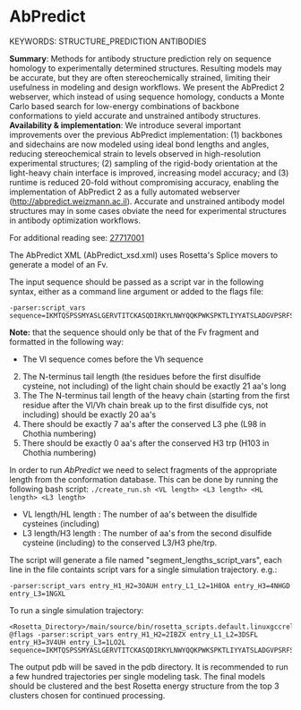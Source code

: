 # AbPredict

KEYWORDS: STRUCTURE_PREDICTION ANTIBODIES

**Summary**: Methods for antibody structure prediction rely on sequence homology to experimentally determined structures. Resulting models may be accurate, but they are often stereochemically strained, limiting their usefulness in modeling and design workflows. We present the AbPredict 2 webserver, which instead of using sequence homology, conducts a Monte Carlo based search for low-energy combinations of backbone conformations to yield accurate and unstrained antibody structures.  
**Availability & implementation**: We introduce several important improvements over the previous AbPredict implementation: (1) backbones and sidechains are now modeled using ideal bond lengths and angles, reducing stereochemical strain to levels observed in high-resolution experimental structures; (2) sampling of the rigid-body orientation at the light-heavy chain interface is improved, increasing model accuracy; and (3) runtime is reduced 20-fold without compromising accuracy, enabling the implementation of AbPredict 2 as a fully automated webserver (http://abpredict.weizmann.ac.il). Accurate and unstrained antibody model structures may in some cases obviate the need for experimental structures in antibody optimization workflows.

For additional reading see: [27717001](https://www.ncbi.nlm.nih.gov/pubmed/27717001)

The AbPredict XML (AbPredict_xsd.xml) uses Rosetta's Splice movers to generate a model of an Fv. 

The input sequence should be passed as a script var in the following syntax, either as a command line argument or added to the flags file:

    -parser:script_vars sequence=IKMTQSPSSMYASLGERVTITCKASQDIRKYLNWYQQKPWKSPKTLIYYATSLADGVPSRFSGSGSGQDYSLTISSLESDDTATYYCLQHGESPYTFGGGTKLEIQLQQSGAELVRPGALVKLSCKASGFNIKDYYMHWVKQRPEQGLEWIGLIDPENGNTIYDPKFQGKASITADTSSNTAYLQLSSLTSEDTAVYYCARDNSYYFDYWGQGTTLTVS 

**Note:** that the sequence should only be that of the Fv fragment and formatted in the following way:
* The Vl sequence comes before the Vh sequence
2. The N-terminus tail length (the residues before the first disulfide cysteine, not including) of the light chain should be exactly 21 aa's long
3. The The N-terminus tail length of the heavy chain (starting from the first residue after the Vl/Vh chain break up to the first disulfide cys, not including) should be exactly 20 aa's
4. There should be exactly 7 aa's after the conserved L3 phe (L98 in Chothia numbering)
5. There should be exactly 0 aa's after the conserved H3 trp (H103 in Chothia numbering)


In order to run _AbPredict_ we need to select fragments of the appropriate length from the conformation database. 
This can be done by running the following bash script:
`./create_run.sh <VL length> <L3 length> <HL length> <L3 length>`

*   VL length/HL length : The number of aa's between the disulfide cysteines (including)
*   L3 length/H3 length : The number of aa's from the second disulfide cysteine (including) to the conserved L3/H3 phe/trp.


The script will generate a file named "segment_lengths_script_vars", each line in the file containts script vars for a single simulation trajectory. e.g.:


    -parser:script_vars entry_H1_H2=3OAUH entry_L1_L2=1H8OA entry_H3=4NHGD entry_L3=1NGXL

To run a single simulation trajectory:

    <Rosetta_Directory>/main/source/bin/rosetta_scripts.default.linuxgccrelease @flags -parser:script_vars entry_H1_H2=2IBZX entry_L1_L2=3DSFL entry_H3=3V4UH entry_L3=1LO2L  sequence=IKMTQSPSSMYASLGERVTITCKASQDIRKYLNWYQQKPWKSPKTLIYYATSLADGVPSRFSGSGSGQDYSLTISSLESDDTATYYCLQHGESPYTFGGGTKLEIQLQQSGAELVRPGALVKLSCKASGFNIKDYYMHWVKQRPEQGLEWIGLIDPENGNTIYDPKFQGKASITADTSSNTAYLQLSSLTSEDTAVYYCARDNSYYFDYWGQGTTLTVS 

The output pdb will be saved in the pdb directory. It is recommended to run a few hundred trajectories per single modeling task. The final models should be clustered and the best Rosetta energy structure from the top 3 clusters chosen for continued processing. 



